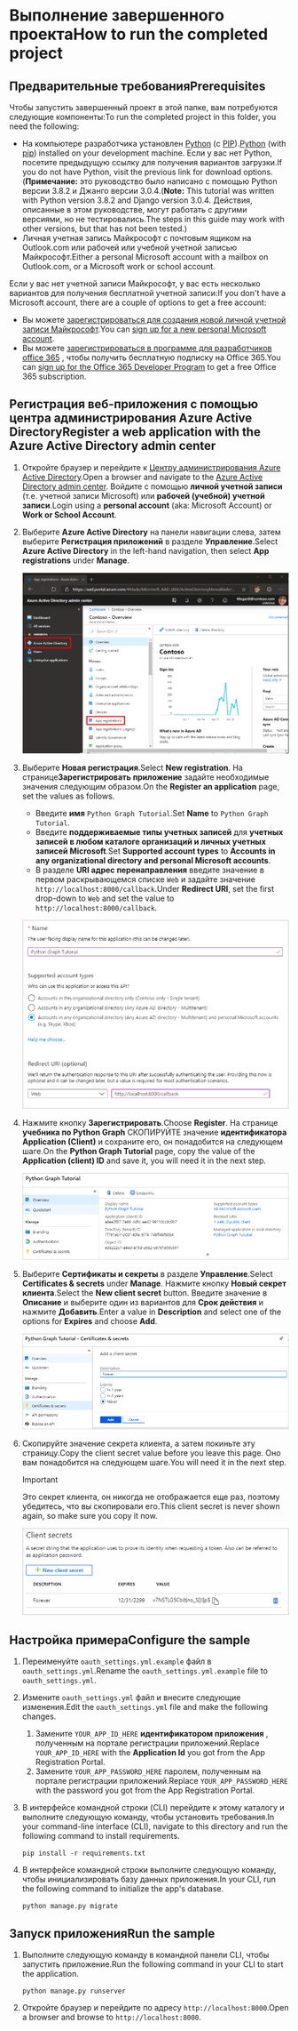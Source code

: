# <a name="how-to-run-the-completed-project"></a><span data-ttu-id="e8d60-101">Выполнение завершенного проекта</span><span class="sxs-lookup"><span data-stu-id="e8d60-101">How to run the completed project</span></span>

## <a name="prerequisites"></a><span data-ttu-id="e8d60-102">Предварительные требования</span><span class="sxs-lookup"><span data-stu-id="e8d60-102">Prerequisites</span></span>

<span data-ttu-id="e8d60-103">Чтобы запустить завершенный проект в этой папке, вам потребуются следующие компоненты:</span><span class="sxs-lookup"><span data-stu-id="e8d60-103">To run the completed project in this folder, you need the following:</span></span>

- <span data-ttu-id="e8d60-104">На компьютере разработчика установлен [Python](https://www.python.org/) (с [PIP](https://pypi.org/project/pip/)).</span><span class="sxs-lookup"><span data-stu-id="e8d60-104">[Python](https://www.python.org/) (with [pip](https://pypi.org/project/pip/)) installed on your development machine.</span></span> <span data-ttu-id="e8d60-105">Если у вас нет Python, посетите предыдущую ссылку для получения вариантов загрузки.</span><span class="sxs-lookup"><span data-stu-id="e8d60-105">If you do not have Python, visit the previous link for download options.</span></span> <span data-ttu-id="e8d60-106">(**Примечание:** это руководство было написано с помощью Python версии 3.8.2 и Джанго версии 3.0.4.</span><span class="sxs-lookup"><span data-stu-id="e8d60-106">(**Note:** This tutorial was written with Python version 3.8.2 and Django version 3.0.4.</span></span> <span data-ttu-id="e8d60-107">Действия, описанные в этом руководстве, могут работать с другими версиями, но не тестировались.</span><span class="sxs-lookup"><span data-stu-id="e8d60-107">The steps in this guide may work with other versions, but that has not been tested.)</span></span>
- <span data-ttu-id="e8d60-108">Личная учетная запись Майкрософт с почтовым ящиком на Outlook.com или рабочей или учебной учетной записью Майкрософт.</span><span class="sxs-lookup"><span data-stu-id="e8d60-108">Either a personal Microsoft account with a mailbox on Outlook.com, or a Microsoft work or school account.</span></span>

<span data-ttu-id="e8d60-109">Если у вас нет учетной записи Майкрософт, у вас есть несколько вариантов для получения бесплатной учетной записи:</span><span class="sxs-lookup"><span data-stu-id="e8d60-109">If you don't have a Microsoft account, there are a couple of options to get a free account:</span></span>

- <span data-ttu-id="e8d60-110">Вы можете [зарегистрироваться для создания новой личной учетной записи Майкрософт](https://signup.live.com/signup?wa=wsignin1.0&rpsnv=12&ct=1454618383&rver=6.4.6456.0&wp=MBI_SSL_SHARED&wreply=https://mail.live.com/default.aspx&id=64855&cbcxt=mai&bk=1454618383&uiflavor=web&uaid=b213a65b4fdc484382b6622b3ecaa547&mkt=E-US&lc=1033&lic=1).</span><span class="sxs-lookup"><span data-stu-id="e8d60-110">You can [sign up for a new personal Microsoft account](https://signup.live.com/signup?wa=wsignin1.0&rpsnv=12&ct=1454618383&rver=6.4.6456.0&wp=MBI_SSL_SHARED&wreply=https://mail.live.com/default.aspx&id=64855&cbcxt=mai&bk=1454618383&uiflavor=web&uaid=b213a65b4fdc484382b6622b3ecaa547&mkt=E-US&lc=1033&lic=1).</span></span>
- <span data-ttu-id="e8d60-111">Вы можете [зарегистрироваться в программе для разработчиков office 365](https://developer.microsoft.com/office/dev-program) , чтобы получить бесплатную подписку на Office 365.</span><span class="sxs-lookup"><span data-stu-id="e8d60-111">You can [sign up for the Office 365 Developer Program](https://developer.microsoft.com/office/dev-program) to get a free Office 365 subscription.</span></span>

## <a name="register-a-web-application-with-the-azure-active-directory-admin-center"></a><span data-ttu-id="e8d60-112">Регистрация веб-приложения с помощью центра администрирования Azure Active Directory</span><span class="sxs-lookup"><span data-stu-id="e8d60-112">Register a web application with the Azure Active Directory admin center</span></span>

1. <span data-ttu-id="e8d60-113">Откройте браузер и перейдите к [Центру администрирования Azure Active Directory](https://aad.portal.azure.com).</span><span class="sxs-lookup"><span data-stu-id="e8d60-113">Open a browser and navigate to the [Azure Active Directory admin center](https://aad.portal.azure.com).</span></span> <span data-ttu-id="e8d60-114">Войдите с помощью **личной учетной записи** (т.е. учетной записи Microsoft) или **рабочей (учебной) учетной записи**.</span><span class="sxs-lookup"><span data-stu-id="e8d60-114">Login using a **personal account** (aka: Microsoft Account) or **Work or School Account**.</span></span>

1. <span data-ttu-id="e8d60-115">Выберите **Azure Active Directory** на панели навигации слева, затем выберите **Регистрация приложений** в разделе **Управление**.</span><span class="sxs-lookup"><span data-stu-id="e8d60-115">Select **Azure Active Directory** in the left-hand navigation, then select **App registrations** under **Manage**.</span></span>

    ![<span data-ttu-id="e8d60-116">Снимок экрана с регистрациями приложений</span><span class="sxs-lookup"><span data-stu-id="e8d60-116">A screenshot of the App registrations</span></span> ](/tutorial/images/aad-portal-app-registrations.png)

1. <span data-ttu-id="e8d60-117">Выберите **Новая регистрация**.</span><span class="sxs-lookup"><span data-stu-id="e8d60-117">Select **New registration**.</span></span> <span data-ttu-id="e8d60-118">На странице**Зарегистрировать приложение** задайте необходимые значения следующим образом.</span><span class="sxs-lookup"><span data-stu-id="e8d60-118">On the **Register an application** page, set the values as follows.</span></span>

    - <span data-ttu-id="e8d60-119">Введите **имя** `Python Graph Tutorial`.</span><span class="sxs-lookup"><span data-stu-id="e8d60-119">Set **Name** to `Python Graph Tutorial`.</span></span>
    - <span data-ttu-id="e8d60-120">Введите **поддерживаемые типы учетных записей** для **учетных записей в любом каталоге организаций и личных учетных записей Microsoft**.</span><span class="sxs-lookup"><span data-stu-id="e8d60-120">Set **Supported account types** to **Accounts in any organizational directory and personal Microsoft accounts**.</span></span>
    - <span data-ttu-id="e8d60-121">В разделе **URI адрес перенаправления** введите значение в первом раскрывающемся списке `Web` и задайте значение `http://localhost:8000/callback`.</span><span class="sxs-lookup"><span data-stu-id="e8d60-121">Under **Redirect URI**, set the first drop-down to `Web` and set the value to `http://localhost:8000/callback`.</span></span>

    ![Снимок страницы "регистрация приложения"](/tutorial/images/aad-register-an-app.png)

1. <span data-ttu-id="e8d60-123">Нажмите кнопку **Зарегистрировать**.</span><span class="sxs-lookup"><span data-stu-id="e8d60-123">Choose **Register**.</span></span> <span data-ttu-id="e8d60-124">На странице **учебника по Python Graph** СКОПИРУЙТЕ значение **идентификатора Application (Client)** и сохраните его, он понадобится на следующем шаге.</span><span class="sxs-lookup"><span data-stu-id="e8d60-124">On the **Python Graph Tutorial** page, copy the value of the **Application (client) ID** and save it, you will need it in the next step.</span></span>

    ![Снимок экрана с ИДЕНТИФИКАТОРом приложения для новой регистрации приложения](/tutorial/images/aad-application-id.png)

1. <span data-ttu-id="e8d60-126">Выберите **Сертификаты и секреты** в разделе **Управление**.</span><span class="sxs-lookup"><span data-stu-id="e8d60-126">Select **Certificates & secrets** under **Manage**.</span></span> <span data-ttu-id="e8d60-127">Нажмите кнопку **Новый секрет клиента**.</span><span class="sxs-lookup"><span data-stu-id="e8d60-127">Select the **New client secret** button.</span></span> <span data-ttu-id="e8d60-128">Введите значение в **Описание** и выберите один из вариантов для **Срок действия** и нажмите **Добавить**.</span><span class="sxs-lookup"><span data-stu-id="e8d60-128">Enter a value in **Description** and select one of the options for **Expires** and choose **Add**.</span></span>

    ![Снимок экрана: диалоговое окно добавления секрета клиента](/tutorial/images/aad-new-client-secret.png)

1. <span data-ttu-id="e8d60-130">Скопируйте значение секрета клиента, а затем покиньте эту страницу.</span><span class="sxs-lookup"><span data-stu-id="e8d60-130">Copy the client secret value before you leave this page.</span></span> <span data-ttu-id="e8d60-131">Оно вам понадобится на следующем шаге.</span><span class="sxs-lookup"><span data-stu-id="e8d60-131">You will need it in the next step.</span></span>

    > [!IMPORTANT]
    > <span data-ttu-id="e8d60-132">Это секрет клиента, он никогда не отображается еще раз, поэтому убедитесь, что вы скопировали его.</span><span class="sxs-lookup"><span data-stu-id="e8d60-132">This client secret is never shown again, so make sure you copy it now.</span></span>

    ![Снимок экрана с недавно добавленным секретом клиента](/tutorial/images/aad-copy-client-secret.png)

## <a name="configure-the-sample"></a><span data-ttu-id="e8d60-134">Настройка примера</span><span class="sxs-lookup"><span data-stu-id="e8d60-134">Configure the sample</span></span>

1. <span data-ttu-id="e8d60-135">Переименуйте `oauth_settings.yml.example` файл в `oauth_settings.yml`.</span><span class="sxs-lookup"><span data-stu-id="e8d60-135">Rename the `oauth_settings.yml.example` file to `oauth_settings.yml`.</span></span>
1. <span data-ttu-id="e8d60-136">Измените `oauth_settings.yml` файл и внесите следующие изменения.</span><span class="sxs-lookup"><span data-stu-id="e8d60-136">Edit the `oauth_settings.yml` file and make the following changes.</span></span>
    1. <span data-ttu-id="e8d60-137">Замените `YOUR_APP_ID_HERE` **идентификатором приложения** , полученным на портале регистрации приложений.</span><span class="sxs-lookup"><span data-stu-id="e8d60-137">Replace `YOUR_APP_ID_HERE` with the **Application Id** you got from the App Registration Portal.</span></span>
    1. <span data-ttu-id="e8d60-138">Замените `YOUR_APP_PASSWORD_HERE` паролем, полученным на портале регистрации приложений.</span><span class="sxs-lookup"><span data-stu-id="e8d60-138">Replace `YOUR_APP_PASSWORD_HERE` with the password you got from the App Registration Portal.</span></span>
1. <span data-ttu-id="e8d60-139">В интерфейсе командной строки (CLI) перейдите к этому каталогу и выполните следующую команду, чтобы установить требования.</span><span class="sxs-lookup"><span data-stu-id="e8d60-139">In your command-line interface (CLI), navigate to this directory and run the following command to install requirements.</span></span>

    ```Shell
    pip install -r requirements.txt
    ```

1. <span data-ttu-id="e8d60-140">В интерфейсе командной строки выполните следующую команду, чтобы инициализировать базу данных приложения.</span><span class="sxs-lookup"><span data-stu-id="e8d60-140">In your CLI, run the following command to initialize the app's database.</span></span>

    ```Shell
    python manage.py migrate
    ```

## <a name="run-the-sample"></a><span data-ttu-id="e8d60-141">Запуск приложения</span><span class="sxs-lookup"><span data-stu-id="e8d60-141">Run the sample</span></span>

1. <span data-ttu-id="e8d60-142">Выполните следующую команду в командной панели CLI, чтобы запустить приложение.</span><span class="sxs-lookup"><span data-stu-id="e8d60-142">Run the following command in your CLI to start the application.</span></span>

    ```Shell
    python manage.py runserver
    ```

1. <span data-ttu-id="e8d60-143">Откройте браузер и перейдите по адресу `http://localhost:8000`.</span><span class="sxs-lookup"><span data-stu-id="e8d60-143">Open a browser and browse to `http://localhost:8000`.</span></span>
